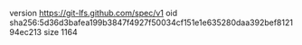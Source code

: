 version https://git-lfs.github.com/spec/v1
oid sha256:5d36d3bafea199b3847f4927f50034cf151e1e635280daa392bef812194ec213
size 1164
